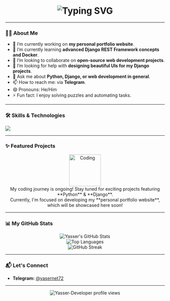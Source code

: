 
<div align="center">
  <h1>
    <img
      src="https://readme-typing-svg.herokuapp.com/?font=Jetbrains+mono&size=40&duration=3000&color=33FF33&center=true&vCenter=true&width=435&lines=Hi..+I'm+Yasser;This+is..;..my+Github..;"
      alt="Typing SVG"
    />
  </h1>
</div>

---

### 👨‍💻 About Me

- 🔭 I’m currently working on **my personal portfolio website**.
- 🌱 I’m currently learning **advanced Django REST Framework concepts and Docker**.
- 👯 I’m looking to collaborate on **open-source web development projects**.
- 🤔 I’m looking for help with **designing beautiful UIs for my Django projects**.
- 💬 Ask me about **Python, Django, or web development in general**.
- 📫 How to reach me: via **Telegram**.
- 😄 Pronouns: He/Him
- ⚡ Fun fact: I enjoy solving puzzles and automating tasks.

---

### 🛠️ Skills & Technologies

<p align="left">
  <img src="https://skillicons.dev/icons?i=python,django,html,css,git,vscode,linux,postgresql" />
  </p>

---

### ✨ Featured Projects

<p align="center">
  <img src="https://media.giphy.com/media/LmNwrBhejkK9EFWlHO/giphy.gif" alt="Coding" width="100"/>
  <br/>
  My coding journey is ongoing! Stay tuned for exciting projects featuring **Python** & **Django**.
  <br/>
  Currently, I'm focused on developing my **personal portfolio website**, which will be showcased here soon!
</p>

---

### 📊 My GitHub Stats

<p align="center">
  <img src="https://github-readme-stats.vercel.app/api?username=Yasser-Developer&show_icons=true&theme=radical&hide_border=true&count_private=true" alt="Yasser's GitHub Stats" />
  <br/>
  <img src="https://github-readme-stats.vercel.app/api/top-langs/?username=Yasser-Developer&layout=compact&theme=radical&hide_border=true" alt="Top Languages" />
  <br/>
  <img src="https://streak-stats.demolab.com/?user=Yasser-Developer&theme=dark&hide_border=true" alt="GitHub Streak" />
</p>

---

### 📬 Let's Connect

* **Telegram:** [@yasernet72](https://t.me/yasernet72)

---

<p align="center">
  <img src="https://komarev.com/ghpvc/?username=Yasser-Developer&label=Profile%20Views&color=0e75b6&style=flat" alt="Yasser-Developer profile views" />
</p>

